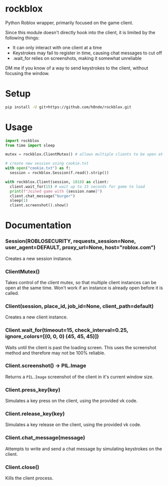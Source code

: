 # rockblox
Python Roblox wrapper, primarily focused on the game client.

Since this module doesn't directly hook into the client, it is limited by the following things:
- It can only interact with one client at a time
- Keystrokes may fail to register in time, causing chat messages to cut off
- .wait_for relies on screenshots, making it somewhat unreliable

DM me if you know of a way to send keystrokes to the client, without focusing the window.

# Setup
```bash
pip install -U git+https://github.com/h0nde/rockblox.git
```

# Usage
```python
import rockblox
from time import sleep

mutex = rockblox.ClientMutex() # allows multiple clients to be open at once

# create new session using cookie.txt
with open("cookie.txt") as f:
  session = rockblox.Session(f.read().strip())

with rockblox.Client(session, 1818) as client:
  client.wait_for(15) # wait up to 15 seconds for game to load
  print(f"Joined game with {session.name}")
  client.chat_message("burger")
  sleep(1)
  client.screenshot().show()
```

# Documentation
### Session(ROBLOSECURITY, requests_session=None, user_agent=DEFAULT, proxy_url=None, host="roblox.com")
Creates a new session instance.

### ClientMutex()
Takes control of the client mutex, so that multiple client instances can be open at the same time. Won't work if an instance is already open before it is called.

### Client(session, place_id, job_id=None, client_path=default)
Creates a new client instance.

### Client.wait_for(timeout=15, check_interval=0.25, ignore_colors=\[(0, 0, 0) (45, 45, 45)])
Waits until the client is past the loading screen. This uses the screenshot method and therefore may not be 100% reliable.

### Client.screenshot() -> PIL.Image
Returns a `PIL.Image` screenshot of the client in it's current window size.

### Client.press_key(key)
Simulates a key press on the client, using the provided vk code.

### Client.release_key(key)
Simulates a key release on the client, using the provided vk code.

### Client.chat_message(message)
Attempts to write and send a chat message by simulating keystrokes on the client.

### Client.close()
Kills the client process.
